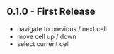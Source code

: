 ## 0.1.0 - First Release
* navigate to previous / next cell
* move cell up / down
* select current cell
